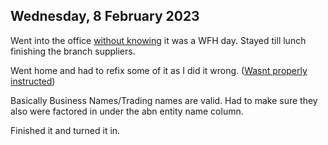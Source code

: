 ## Wednesday, 8 February 2023

Went into the office [without knowing](../../Limitations/Lack%20of%20Communication.md) it was a WFH day. Stayed till lunch finishing the branch suppliers.

Went home and had to refix some of it as I did it wrong. ([Wasnt properly instructed](../../Limitations/Lack%20of%20Communication.md))

Basically Business Names/Trading names are valid. Had to make sure they also were factored in under the abn entity name column.

Finished it and turned it in.